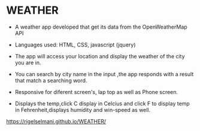 # WEATHER

* A weather app developed that get its data from the OpenWeatherMap API

* Languages used: HTML, CSS, javascript (jquery)

* The app will access your location and display the weather of the city you are in.

* You can search by city name in the input ,the app responds with a result that match a searching word.

* Responsive for diferent screen's, lap top as well as Phone screen.

* Displays the temp,click C display in Celcius and click F to display temp in Fehrenheit,displays humidity and win-speed as well.



 https://rigelselmani.github.io/WEATHER/
